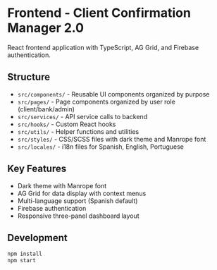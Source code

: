 # Frontend - Client Confirmation Manager 2.0

React frontend application with TypeScript, AG Grid, and Firebase authentication.

## Structure

- `src/components/` - Reusable UI components organized by purpose
- `src/pages/` - Page components organized by user role (client/bank/admin)
- `src/services/` - API service calls to backend
- `src/hooks/` - Custom React hooks
- `src/utils/` - Helper functions and utilities
- `src/styles/` - CSS/SCSS files with dark theme and Manrope font
- `src/locales/` - i18n files for Spanish, English, Portuguese

## Key Features

- Dark theme with Manrope font
- AG Grid for data display with context menus
- Multi-language support (Spanish default)
- Firebase authentication
- Responsive three-panel dashboard layout

## Development

```bash
npm install
npm start
```